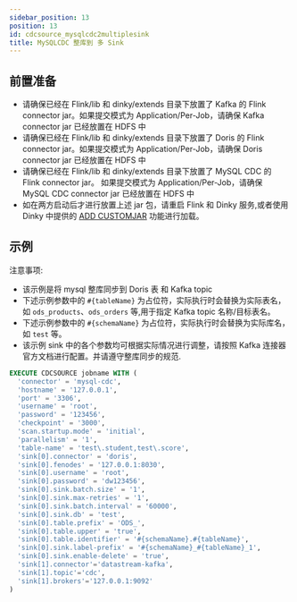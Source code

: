 ```yaml
---
sidebar_position: 13
position: 13
id: cdcsource_mysqlcdc2multiplesink
title: MySQLCDC 整库到 多 Sink
---
```



## 前置准备

- 请确保已经在 Flink/lib 和 dinky/extends 目录下放置了 Kafka 的 Flink connector jar。如果提交模式为 Application/Per-Job，请确保 Kafka connector jar 已经放置在 HDFS 中
- 请确保已经在 Flink/lib 和 dinky/extends 目录下放置了 Doris 的 Flink connector jar。如果提交模式为 Application/Per-Job，请确保 Doris connector jar 已经放置在 HDFS 中
- 请确保已经在 Flink/lib 和 dinky/extends 目录下放置了 MySQL CDC 的 Flink connector jar。 如果提交模式为 Application/Per-Job，请确保 MySQL CDC connector jar 已经放置在 HDFS 中
- 如在两方启动后才进行放置上述 jar 包，请重启 Flink 和 Dinky 服务,或者使用 Dinky 中提供的 [ADD CUSTOMJAR](../../extend/expand_statements/add_jar_statement) 功能进行加载。


## 示例

注意事项:
- 该示例是将 mysql 整库同步到 Doris 表 和 Kafka topic
- 下述示例参数中的 `#{tableName}` 为占位符，实际执行时会替换为实际表名，如 `ods_products`、`ods_orders` 等,用于指定 Kafka topic 名称/目标表名。
- 下述示例参数中的 `#{schemaName}` 为占位符，实际执行时会替换为实际库名，如 `test` 等。
- 该示例 sink 中的各个参数均可根据实际情况进行调整，请按照 Kafka 连接器官方文档进行配置。并请遵守整库同步的规范.


```sql showLineNumbers
EXECUTE CDCSOURCE jobname WITH (
  'connector' = 'mysql-cdc',
  'hostname' = '127.0.0.1',
  'port' = '3306',
  'username' = 'root',
  'password' = '123456',
  'checkpoint' = '3000',
  'scan.startup.mode' = 'initial',
  'parallelism' = '1',
  'table-name' = 'test\.student,test\.score',
  'sink[0].connector' = 'doris',
  'sink[0].fenodes' = '127.0.0.1:8030',
  'sink[0].username' = 'root',
  'sink[0].password' = 'dw123456',
  'sink[0].sink.batch.size' = '1',
  'sink[0].sink.max-retries' = '1',
  'sink[0].sink.batch.interval' = '60000',
  'sink[0].sink.db' = 'test',
  'sink[0].table.prefix' = 'ODS_',
  'sink[0].table.upper' = 'true',
  'sink[0].table.identifier' = '#{schemaName}.#{tableName}',
  'sink[0].sink.label-prefix' = '#{schemaName}_#{tableName}_1',
  'sink[0].sink.enable-delete' = 'true',
  'sink[1].connector'='datastream-kafka',
  'sink[1].topic'='cdc',
  'sink[1].brokers'='127.0.0.1:9092'
)
```